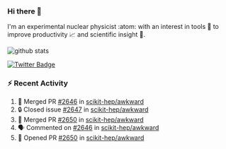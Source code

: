 ### Hi there 👋 

I'm an experimental nuclear physicist :atom: with an interest in tools :wrench: to improve productivity :chart_with_upwards_trend: and scientific insight :telescope:.

![github stats](https://github-readme-stats.vercel.app/api?username=agoose77&show_icons=true&hide_rank=true&hide_title=true&bg_color=30,e76445,904e95&text_color=efe3ec&icon_color=efe3ec)
<!--
**agoose77/agoose77** is a ✨ _special_ ✨ repository because its `README.md` (this file) appears on your GitHub profile.

Here are some ideas to get you started:

- 🔭 I’m currently working on ...
- 🌱 I’m currently learning ...
- 👯 I’m looking to collaborate on ...
- 🤔 I’m looking for help with ...
- 💬 Ask me about ...
- 📫 How to reach me: ...
- 😄 Pronouns: ...
- ⚡ Fun fact: ...
-->

[![Twitter Badge](https://img.shields.io/twitter/follow/agoose77?style=flat-square&logo=Twitter&logoColor=white&color=cornflowerblue)](https://twitter.com/agoose77)

### :zap: Recent Activity

<!--START_SECTION:activity-->
1. 🎉 Merged PR [#2646](https://github.com/scikit-hep/awkward/pull/2646) in [scikit-hep/awkward](https://github.com/scikit-hep/awkward)
2. 🔒 Closed issue [#2647](https://github.com/scikit-hep/awkward/issues/2647) in [scikit-hep/awkward](https://github.com/scikit-hep/awkward)
3. 🎉 Merged PR [#2650](https://github.com/scikit-hep/awkward/pull/2650) in [scikit-hep/awkward](https://github.com/scikit-hep/awkward)
4. 🗣 Commented on [#2646](https://github.com/scikit-hep/awkward/pull/2646#issuecomment-1679595585) in [scikit-hep/awkward](https://github.com/scikit-hep/awkward)
5. 💪 Opened PR [#2650](https://github.com/scikit-hep/awkward/pull/2650) in [scikit-hep/awkward](https://github.com/scikit-hep/awkward)
<!--END_SECTION:activity-->
